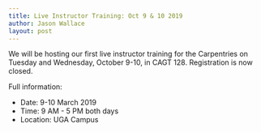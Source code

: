 ```yaml
---
title: Live Instructor Training: Oct 9 & 10 2019
author: Jason Wallace
layout: post
---
```

We will be hosting our first live instructor training for the Carpentries on Tuesday and Wednesday, October 9-10, in CAGT 128. Registration is now closed. 

Full information:
* Date: 9-10 March 2019
* Time: 9 AM - 5 PM both days
* Location: UGA Campus
